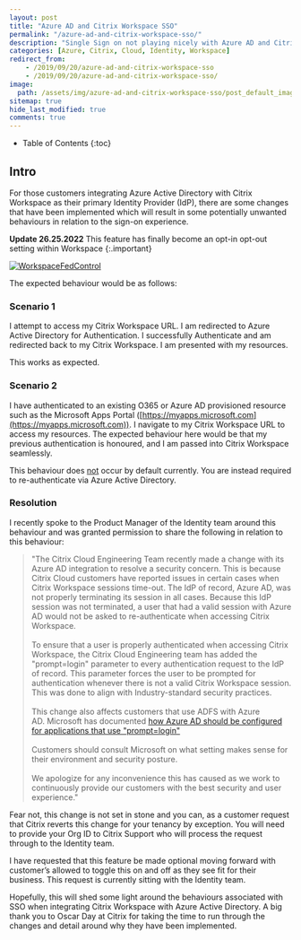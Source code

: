 ```yaml
---
layout: post
title: "Azure AD and Citrix Workspace SSO"
permalink: "/azure-ad-and-citrix-workspace-sso/"
description: "Single Sign on not playing nicely with Azure AD and Citrix Workspace"
categories: [Azure, Citrix, Cloud, Identity, Workspace]
redirect_from: 
    - /2019/09/20/azure-ad-and-citrix-workspace-sso
    - /2019/09/20/azure-ad-and-citrix-workspace-sso/
image:
  path: /assets/img/azure-ad-and-citrix-workspace-sso/post_default_image.jpg
sitemap: true
hide_last_modified: true
comments: true
---
```


<!--excerpt-->

-  Table of Contents
{:toc}

## Intro

For those customers integrating Azure Active Directory with Citrix Workspace as their primary Identity Provider (IdP), there are some changes that have been implemented which will result in some potentially unwanted behaviours in relation to the sign-on experience.

**Update 26.25.2022** This feature has finally become an opt-in opt-out setting within Workspace
{:.important}

[![WorkspaceFedControl]({{site.baseurl}}/assets/img/azure-ad-and-citrix-workspace-sso/WorkspaceFedControl.png)]({{site.baseurl}}/assets/img/azure-ad-and-citrix-workspace-sso/WorkspaceFedControl.png)

The expected behaviour would be as follows:

### Scenario 1

I attempt to access my Citrix Workspace URL. I am redirected to Azure Active Directory for Authentication. I successfully Authenticate and am redirected back to my Citrix Workspace. I am presented with my resources.

This works as expected.

### Scenario 2

I have authenticated to an existing O365 or Azure AD provisioned resource such as the Microsoft Apps Portal ([https://myapps.microsoft.com](https://myapps.microsoft.com)). I navigate to my Citrix Workspace URL to access my resources. The expected behaviour here would be that my previous authentication is honoured, and I am passed into Citrix Workspace seamlessly.

This behaviour does <u>not</u> occur by default currently. You are instead required to re-authenticate via Azure Active Directory.

### Resolution

I recently spoke to the Product Manager of the Identity team around this behaviour and was granted permission to share the following in relation to this behaviour:

> "The Citrix Cloud Engineering Team recently made a change with its Azure AD integration to resolve a security concern. This is because Citrix Cloud customers have reported issues in certain cases when Citrix Workspace sessions time-out. The IdP of record, Azure AD, was not properly terminating its session in all cases. Because this IdP session was not terminated, a user that had a valid session with Azure AD would not be asked to re-authenticate when accessing Citrix Workspace. <br> <br> To ensure that a user is properly authenticated when accessing Citrix Workspace, the Citrix Cloud Engineering team has added the "prompt=login" parameter to every authentication request to the IdP of record. This parameter forces the user to be prompted for authentication whenever there is not a valid Citrix Workspace session. This was done to align with Industry-standard security practices. <br> <br> This change also affects customers that use ADFS with Azure AD. Microsoft has documented [how Azure AD should be configured for applications that use "prompt=login"](https://docs.microsoft.com/en-us/windows-server/identity/ad-fs/operations/ad-fs-prompt-login) <br> <br> Customers should consult Microsoft on what setting makes sense for their environment and security posture. <br> <br> We apologize for any inconvenience this has caused as we work to continuously provide our customers with the best security and user experience."

Fear not, this change is not set in stone and you can, as a customer request that Citrix reverts this change for your tenancy by exception. You will need to provide your Org ID to Citrix Support who will process the request through to the Identity team.

I have requested that this feature be made optional moving forward with customer’s allowed to toggle this on and off as they see fit for their business. This request is currently sitting with the Identity team.

Hopefully, this will shed some light around the behaviours associated with SSO when integrating Citrix Workspace with Azure Active Directory. A big thank you to Oscar Day at Citrix for taking the time to run through the changes and detail around why they have been implemented.
